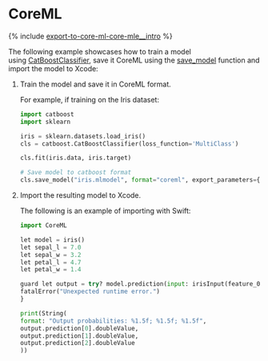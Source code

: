# CoreML

{% include [export-to-core-ml-core-mle__intro](../_includes/work_src/reusage-python/core-mle__intro.md) %}


The following example showcases how to train a model using [CatBoostClassifier](python-reference_catboostclassifier.md), save it CoreML using the [save_model](python-reference_catboostclassifier_save_model.md) function and import the model to Xcode:

1. Train the model and save it in CoreML format.

    For example, if training on the Iris dataset:
    ```python
    import catboost
    import sklearn

    iris = sklearn.datasets.load_iris()
    cls = catboost.CatBoostClassifier(loss_function='MultiClass')

    cls.fit(iris.data, iris.target)

    # Save model to catboost format
    cls.save_model("iris.mlmodel", format="coreml", export_parameters={'prediction_type': 'probability'})
    ```

1. Import the resulting model to Xcode.

    The following is an example of importing with Swift:
    ```python
    import CoreML

    let model = iris()
    let sepal_l = 7.0
    let sepal_w = 3.2
    let petal_l = 4.7
    let petal_w = 1.4

    guard let output = try? model.prediction(input: irisInput(feature_0: sepal_l, feature_1: sepal_w, feature_2: petal_l, feature_3: petal_w)) else {
    fatalError("Unexpected runtime error.")
    }

    print(String(
    format: "Output probabilities: %1.5f; %1.5f; %1.5f",
    output.prediction[0].doubleValue,
    output.prediction[1].doubleValue,
    output.prediction[2].doubleValue
    ))
    ```
